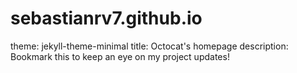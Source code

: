 # sebastianrv7.github.io
theme: jekyll-theme-minimal
title: Octocat's homepage
description: Bookmark this to keep an eye on my project updates!
